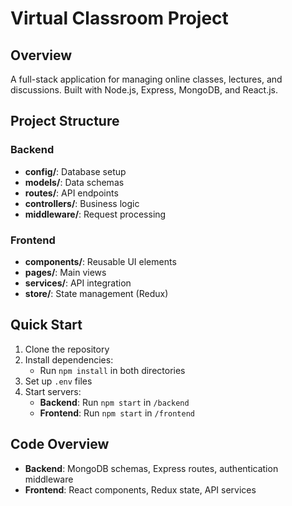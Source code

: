 # Virtual Classroom Project

## Overview
A full-stack application for managing online classes, lectures, and discussions. Built with Node.js, Express, MongoDB, and React.js.

## Project Structure

### Backend
- **config/**: Database setup
- **models/**: Data schemas
- **routes/**: API endpoints
- **controllers/**: Business logic
- **middleware/**: Request processing

### Frontend
- **components/**: Reusable UI elements
- **pages/**: Main views
- **services/**: API integration
- **store/**: State management (Redux)

## Quick Start

1. Clone the repository
2. Install dependencies:
   - Run `npm install` in both directories
3. Set up `.env` files
4. Start servers:
   - **Backend**: Run `npm start` in `/backend`
   - **Frontend**: Run `npm start` in `/frontend`

## Code Overview

- **Backend**: MongoDB schemas, Express routes, authentication middleware
- **Frontend**: React components, Redux state, API services
